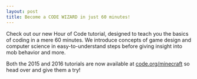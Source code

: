 ```yaml
---
layout: post
title: Become a CODE WIZARD in just 60 minutes!
---
```

 Check out our new Hour of Code tutorial, designed to teach you the basics of coding in a mere 60 minutes. We introduce concepts of game design and computer science in easy-to-understand steps before giving insight into mob behavior and more. 


Both the 2015 and 2016 tutorials are now available at [code.org/minecraft](https://code.org/minecraft) so head over and give them a try! 